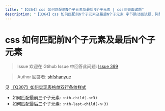 ```yaml
---
title: "【Q364】css 如何匹配前N个子元素及最后N个子元素 | css高频面试题"
description: "【Q364】css 如何匹配前N个子元素及最后N个子元素 字节跳动面试题、阿里腾讯面试题、美团小米面试题。"
---
```


# css 如何匹配前N个子元素及最后N个子元素

> Issue
> 欢迎在 Gtihub Issue 中回答此问题: [Issue 369](https://github.com/shfshanyue/Daily-Question/issues/369)

> Author
> 回答者: [shfshanyue](https://github.com/shfshanyue)

见 [【Q307】如何实现表格单双行条纹样式](https://github.com/shfshanyue/Daily-Question/issues/309)

- 如何匹配最前三个子元素: `:nth-child(-n+3)`
- 如何匹配最后三个子元素: `:nth-last-child(-n+3)`
